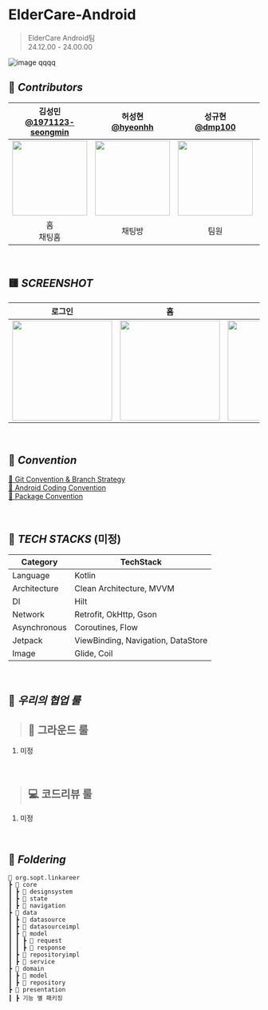 # ElderCare-Android
> ElderCare Android팀 <br>
24.12.00 - 24.00.00

![image]()
qqqq
## 🍨 *****Contributors*****

| 김성민 <br> [@1971123-seongmin](https://github.com/1971123-seongmin) | 허성현 <br> [@hyeonhh](https://github.com/hyeonhh) | 성규현 <br> [@dmp100](https://github.com/dmp100) | 조정범 <br> [@BeomBeom2](https://github.com/BeomBeom2) |
|:---:|:---:|:---:|:---:|
| <img width="150" src="https://github.com/user-attachments/assets/fca542a2-5d32-40f3-aea1-99bb81424a10"/> | <img width="150" src="https://github.com/user-attachments/assets/06a7d15f-000b-436c-b655-62333d48166c"/> | <img width="150" src="https://github.com/user-attachments/assets/daa04602-4d2d-456e-a11b-0c97509ea0c1"/> | <img width="150" src="https://github.com/user-attachments/assets/01261fa2-9cfd-43af-9a6a-6520ed01b4a8"/> |
| 홈<br>채팅홈 | 채팅방 | 팀원 | 신입/인턴 |

<br/>

## 🟨 *****SCREENSHOT*****
| 로그인 |             홈            |              활동               |              마이페이지               |
|:---:|:-----------------------------------------------------------------------------:|:-----------------------------------------------------------------------------:|:-----------------------------------------------------------------------------:|
| <img width="200" src=""/> | <img width="200" src=""/> | <img width="200" src=""/> | <img width="200" src=""/> |

<br/>

## 📗 *****Convention*****
[📕 Git Convention & Branch Strategy]()
<br>
[📘 Android Coding Convention]()
<br>
[📒 Package Convention]()

<br/>

## 🔧 *****TECH STACKS***** (미정)
| **Category** | **TechStack** |
| --- | --- |
| Language | Kotlin |
| Architecture | Clean Architecture, MVVM |
| DI | Hilt |
| Network | Retrofit, OkHttp, Gson |
| Asynchronous | Coroutines, Flow |
| Jetpack | ViewBinding, Navigation, DataStore |
| Image | Glide, Coil |

<br/>

## 🩷 *****우리의 협업 룰*****
> ## 🐣 그라운드 룰
1. 미정

<br/>

> ## 💻 코드리뷰 룰
1. 미정

<br/>

## 📁 *****Foldering*****

```
📂 org.sopt.linkareer
┣ 📂 core
┃ ┣ 📂 designsystem
┃ ┣ 📂 state
┃ ┣ 📂 navigation
┣ 📂 data
┃ ┣ 📂 datasource
┃ ┣ 📂 datasourceimpl
┃ ┣ 📂 model
┃ ┃ ┣ 📂 request
┃ ┃ ┣ 📂 response
┃ ┣ 📂 repositoryimpl
┃ ┣ 📂 service
┣ 📂 domain
┃ ┣ 📂 model
┃ ┣ 📂 repository
┣ 📂 presentation
┃ ┣ 기능 별 패키징
